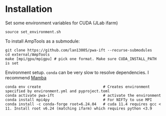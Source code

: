 # Installation

Set some environment variables for CUDA (JLab ifarm)

```shell
source set_environment.sh
```

To install AmpTools as a submodule:

```shell
git clone https://github.com/lan13005/pwa-ift --recurse-submodules
cd external/AmpTools
make [mpi/gpu/mpigpu] # pick one format. Make sure CUDA_INSTALL_PATH is set
```

Environment setup. `conda` can be very slow to resolve dependencies. I recommend [Mamba](https://github.com/conda-forge/miniforge#mambaforge)

```shell
conda env create                            # Creates environment specified by environment.yml and pyproject.toml
conda activate pwa-ift                      # activate the environment
conda install mpi4py                        # For NIFTy to use MPI
conda install -c conda-forge root=6.24.04   # cuda 11.4 requires gcc < 11. Install root v6.24 (matching ifarm) which requires python <3.9
```
